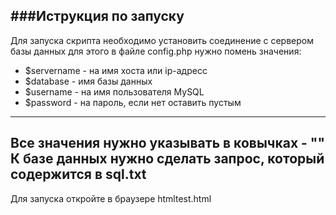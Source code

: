 ###Иструкция по запуску
---
Для запуска скрипта необходимо установить соединение с сервером базы данных для этого в файле config.php 
нужно помень значения:
* $servername - на имя хоста или ip-адресс
* $database - имя базы данных
* $username - на имя пользователя MySQL
* $password - на пароль, если нет оставить пустым
---
Все значения нужно указывать в ковычках - ""
К базе данных нужно сделать запрос, который содержится в sql.txt
---
Для запуска откройте в браузере htmltest.html
